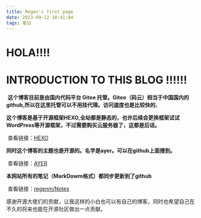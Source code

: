 ```yaml
---
title: Regen's first page
date: 2023-09-12 10:41:04
tags: 笔记
---
```


# HOLA!!!!

# INTRODUCTION 	TO	THIS	BLOG !!!!!!

 

​	**这个博客目前是由国内代码平台 Gitee 托管。Gitee（码云）相当于中国国内的github,所以在这里托管可以不用挂代理。访问速度也是比较快的**。

​	**这个博客是基于开源框架HEXO,全站都是静态的，也许后续会更换框架试试WordPress等开源框架，不过需要购买云服务器了，这都是后话。**

​		查看链接：[HEXO]((https://github.com/hexojs/hexo))

​	**同时这个博客的主题也是开源的。名字是ayer。可以在github上面搜到。**

​		查看链接：[AYER]((https://github.com/Shen-Yu/hexo-theme-ayer))

​	**本网站所有的笔记（MarkDowm格式）都同步更新到了github**

​		查看链接：[regenm/Notes](https://github.com/regenm/Notes)

​	感谢开源大佬们的贡献，让我这样的小白也可以有自己的博客，同时也希望自己在不久的将来也能在开源社区做出一点贡献。

